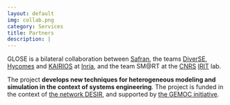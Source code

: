 ```yaml
---
layout: default
img: collab.png
category: Services
title: Partners
description: |
---
```

GLOSE is a bilateral collaboration between <a href="https://www.safran-group.com/" target="_blank">Safran</a>,
the teams <a href="http://diverse.irisa.fr/" target="_blank">DiverSE</a>,
<a href="https://www.irisa.fr/fr/equipes/hycomes-0" target="_blank">Hycomes</a> and
<a href="https://www.inria.fr/equipes/kairos" target="_blank">KAIRIOS</a> at <a href="http://gemoc.org/studio/" target="_blank">Inria</a>,
and the team SM@RT at the <a href="http://www.cnrs.fr/index.php" target="_blank">CNRS</a>
<a href="https://www.irit.fr/">IRIT</a> lab.

The project <strong>develops new techniques for heterogeneous modeling and simulation in the context of systems engineering</strong>.
The project is funded in the context of <a href="#" target="_blank">the network DESIR</a>,
and supported by <a href="http://gemoc.org/" target="_blank">the GEMOC initiative</a>.
